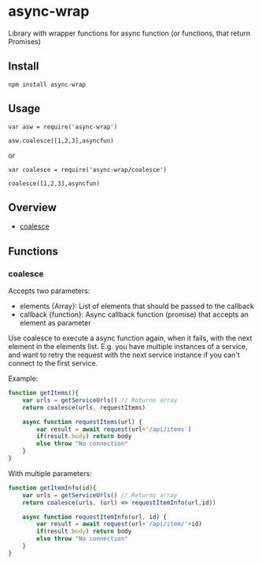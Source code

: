 # async-wrap
Library with wrapper functions for async function (or functions, that return Promises)

## Install
`npm install async-wrap`

## Usage
```
var asw = require('async-wrap')

asw.coalesce([1,2,3],asyncfun)
```
or
```
var coalesce = require('async-wrap/coalesce')

coalesce([1,2,3],asyncfun)
```


## Overview
- [coalesce](#coalesce)


## Functions

### coalesce

Accepts two parameters:
- elements {Array}: List of elements that should be passed to the callback
- callback {function}: Async callback function (promise) that accepts an element as parameter

Use coalesce to execute a async function again, when it fails, with the next element in the elements list. E.g. you have multiple instances of a service, and want to retry the request with the next service instance if you can't connect to the first service.

Example:
```javascript
function getItems(){
    var urls = getServiceUrls() // Returns array
    return coalesce(urls, requestItems)

    async function requestItems(url) {
        var result = await request(url+'/api/items')
        if(result.body) return body
        else throw "No connection"
    }
}
```

With multiple parameters:
```javascript
function getItemInfo(id){
    var urls = getServiceUrls() // Returns array
    return coalesce(urls, (url) => requestItemInfo(url,id))

    async function requestItemInfo(url, id) {
        var result = await request(url+'/api/item/'+id)
        if(result.body) return body
        else throw "No connection"
    }
}
```

